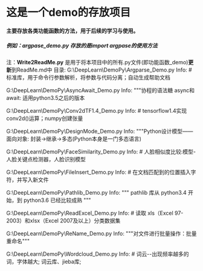 # 这是一个demo的存放项目
 #### 主要存放各类功能函数的方法，用于后续的学习与使用。
##### 例如：argpase_demo.py 存放的是import argpase的使用方法
注：**Write2ReadMe.py** 是用于将本项目中的所有.py文件(即功能函数_demo)**更新**到ReadMe.md中
目录:
G:\DeepLearn\DemoPy\Argparse_Demo.py
 Info: # 标准库，用于命令行参数解析，将参数与代码分离；自动生成帮助文档

G:\DeepLearn\DemoPy\AsyncAwait_Demo.py
 Info: """协程的语法糖 async和await: 适用python3.5之后的版本

G:\DeepLearn\DemoPy\Conv2dTF1.4_Demo.py
 Info: # tensorflow1.4实现conv2d()运算；numpy创建张量

G:\DeepLearn\DemoPy\DesignMode_Demo.py
 Info: """Python设计模型——面向对象:   封装->继承->多态(Python本身是一门多态语言)

G:\DeepLearn\DemoPy\FaceSimilarity_Demo.py
 Info: # 人脸相似度比较:模型-人脸关键点检测器，人脸识别模型

G:\DeepLearn\DemoPy\FileInsert_Demo.py
 Info: # 在文档匹配到的位置插入字符，并写入新文件

G:\DeepLearn\DemoPy\Pathlib_Demo.py
 Info: """ pathlib 库从 python3.4 开始，到 python3.6 已经比较成熟 """

G:\DeepLearn\DemoPy\ReadExcel_Demo.py
 Info: # 读取 xls（Excel 97-2003）和xlsx（Excel 2007及以上）分类数据集

G:\DeepLearn\DemoPy\ReName_Demo.py
 Info: """对文件进行批量操作：批量重命名"""

G:\DeepLearn\DemoPy\Wordcloud_Demo.py
 Info: # 词云--出现频率越多的词，字体越大;    词云库、jieba库;

